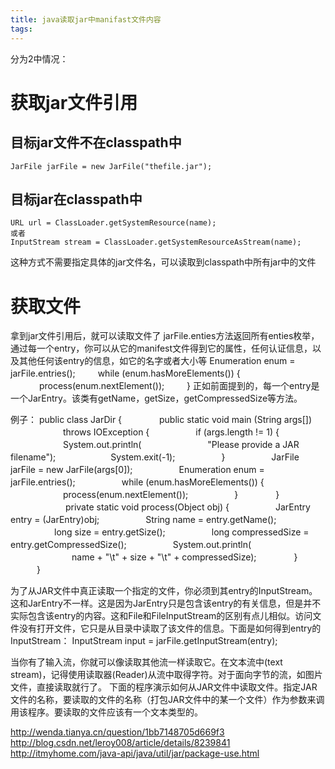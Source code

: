 ```yaml
---
title: java读取jar中manifast文件内容
tags:
---
```


分为2中情况：
# 获取jar文件引用
## 目标jar文件不在classpath中
```
JarFile jarFile = new JarFile("thefile.jar"); 
```
## 目标jar在classpath中
```
URL url = ClassLoader.getSystemResource(name); 
或者
InputStream stream = ClassLoader.getSystemResourceAsStream(name); 
```
这种方式不需要指定具体的jar文件名，可以读取到classpath中所有jar中的文件

# 获取文件
拿到jar文件引用后，就可以读取文件了
jarFile.enties方法返回所有enties枚举，通过每一个entry，你可以从它的manifest文件得到它的属性，任何认证信息，以及其他任何该entry的信息，如它的名字或者大小等
Enumeration enum = jarFile.entries(); 
　　 while (enum.hasMoreElements()) { 
　　　 process(enum.nextElement()); 
　　 } 
正如前面提到的，每一个entry是一个JarEntry。该类有getName，getSize，getCompressedSize等方法。 

例子：
public class JarDir { 
　　　　public static void main (String args[]) 
　　　　　　throws IOException { 
　　　　　if (args.length != 1) { 
　　　　　　System.out.println( 
　　　　　　　 "Please provide a JAR filename"); 
　　　　　　System.exit(-1); 
　　　　　} 
　　　　　JarFile jarFile = new JarFile(args[0]); 
　　　　　Enumeration enum = jarFile.entries(); 
　　　　　while (enum.hasMoreElements()) { 
　　　　　　process(enum.nextElement()); 
　　　　　} 
　　　　} 
　　
　　　　private static void process(Object obj) { 
　　　　　JarEntry entry = (JarEntry)obj; 
　　　　　String name = entry.getName(); 
　　　　　long size = entry.getSize(); 
　　　　　long compressedSize = entry.getCompressedSize(); 
　　　　　System.out.println( 
　　　　　　　name + "\t" + size + "\t" + compressedSize); 
　　　　} 
　　　} 

为了从JAR文件中真正读取一个指定的文件，你必须到其entry的InputStream。这和JarEntry不一样。这是因为JarEntry只是包含该entry的有关信息，但是并不实际包含该entry的内容。这和File和FileInputStream的区别有点儿相似。访问文件没有打开文件，它只是从目录中读取了该文件的信息。下面是如何得到entry的InputStream： 
InputStream input = jarFile.getInputStream(entry); 

当你有了输入流，你就可以像读取其他流一样读取它。在文本流中(text stream)，记得使用读取器(Reader)从流中取得字符。对于面向字节的流，如图片文件，直接读取就行了。 
下面的程序演示如何从JAR文件中读取文件。指定JAR文件的名称，要读取的文件的名称（打包JAR文件中的某一个文件）作为参数来调用该程序。要读取的文件应该有一个文本类型的。 



http://wenda.tianya.cn/question/1bb7148705d669f3
http://blog.csdn.net/leroy008/article/details/8239841
http://itmyhome.com/java-api/java/util/jar/package-use.html

